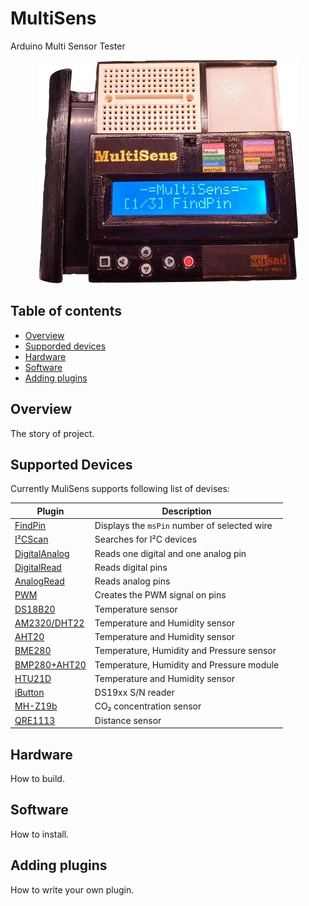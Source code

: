 # MultiSens

Arduino Multi Sensor Tester

<p align="center"><img src="docs/MultiSens.jpg"/></p>


## Table of contents
* [Overview](#overview)
* [Supporded devices](#supported-devices)
* [Hardware](#hardware)
* [Software](#software)
* [Adding plugins](#adding-plugins)


## Overview
The story of project.


## Supported Devices
Currently MuliSens supports following list of devises:

|Plugin|Description|
|---|---|
|[FindPin](docs/FindPin.md)|Displays the `msPin` number of selected wire|
|[I²CScan](docs/I2CScan.md)|Searches for I²C devices|
|[DigitalAnalog](docs/DigitalAnalog.md)|Reads one digital and one analog pin|
|[DigitalRead](docs/DigitalRead.md)|Reads digital pins|
|[AnalogRead](docs/AnalogRead.md)|Reads analog pins|
|[PWM](docs/PWM.md)|Creates the PWM signal on pins|
|[DS18B20](docs/DS18B20.md)|Temperature sensor|
|[AM2320/DHT22](docs/AM2302.md)|Temperature and Humidity sensor|
|[AHT20](docs/AHT20.md)|Temperature and Humidity sensor|
|[BME280](docs/BME280.md)|Temperature, Humidity and Pressure sensor|
|[BMP280+AHT20](docs/BMP280AHT20.md)|Temperature, Humidity and Pressure module| 
|[HTU21D](docs/HTU21D.md)|Temperature and Humidity sensor|
|[iButton](docs/IButton.md)|DS19xx S/N reader|
|[MH-Z19b](docs/MH-Z19.md)|CO₂ concentration sensor|
|[QRE1113](docs/QRE1113.md)|Distance sensor|


## Hardware
How to build.


## Software
How to install.


## Adding plugins
How to write your own plugin.